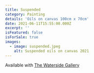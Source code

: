 ```yaml
---
title: Suspended
category: Painting
details: 'Oils on canvas 100cm x 70cm'
date: 2021-06-11T15:55:00.000Z
excerpt: ''
isFeatured: false
isForSale: true
images:
  - image: suspended.jpeg
    alt: Suspended oils on canvas 2021
---
```


Available with [The Waterside Gallery](https://watersidegallery.co.uk/)
